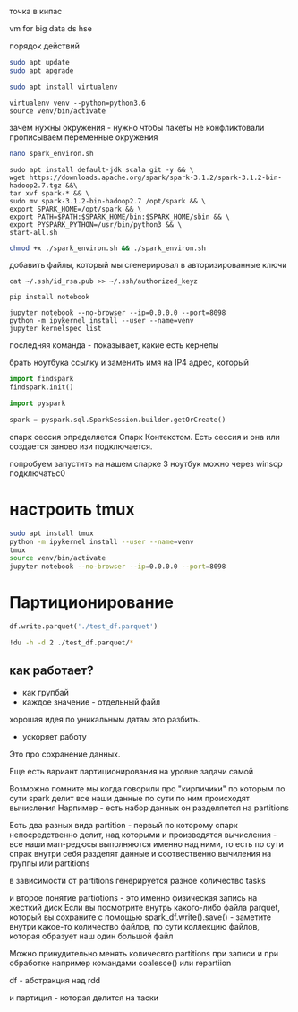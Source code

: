 точка в кипас

vm for big data ds hse


порядок действий

```bash
sudo apt update
sudo apt apgrade
```

```bash
sudo apt install virtualenv
```

```
virtualenv venv --python=python3.6
source venv/bin/activate
```

зачем нужны окружения - нужно чтобы пакеты не конфликтовали
прописываем переменные окружения

```bash
nano spark_environ.sh
```

```
sudo apt install default-jdk scala git -y && \
wget https://downloads.apache.org/spark/spark-3.1.2/spark-3.1.2-bin-hadoop2.7.tgz &&\
tar xvf spark-* && \
sudo mv spark-3.1.2-bin-hadoop2.7 /opt/spark && \
export SPARK_HOME=/opt/spark && \
export PATH=$PATH:$SPARK_HOME/bin:$SPARK_HOME/sbin && \
export PYSPARK_PYTHON=/usr/bin/python3 && \
start-all.sh
```

```bash
chmod +x ./spark_environ.sh && ./spark_environ.sh
```

добавить файлы, который мы сгенерировал в авторизированные ключи
```
cat ~/.ssh/id_rsa.pub >> ~/.ssh/authorized_keyz
```

```
pip install notebook

jupyter notebook --no-browser --ip=0.0.0.0 --port=8098
python -m ipykernel install --user --name=venv
jupyter kernelspec list
```

последняя команда - показывает, какие есть кернелы

брать ноутбука ссылку и заменить имя на IP4 адрес, который 


```python
import findspark
findspark.init()

import pyspark

spark = pyspark.sql.SparkSession.builder.getOrCreate()
```

спарк сессия определяется Спарк Контекстом.
Есть сессия и она или создается заново изи подключается.

попробуем запустить на нашем спарке 3 ноутбук
можно через winscp подключатьс0



# настроить tmux
```bash
sudo apt install tmux
python -m ipykernel install --user --name=venv
tmux
source venv/bin/activate
jupyter notebook --no-browser --ip=0.0.0.0 --port=8098
```

# Партиционирование

```python
df.write.parquet('./test_df.parquet')
```

```bash
!du -h -d 2 ./test_df.parquet/*
```

## как работает?
* как групбай
* каждое значение - отдельный файл

хорошая идея по уникальным датам это разбить.
+ ускоряет работу

Это про сохранение данных.

Еще есть вариант партиционирования на уровне задачи самой

Возможно помните мы когда говорили про "кирпичики" по которым по сути spark делит все наши данные
по сути по ним происходят вычисления 
Нарпимер - есть набор данных он разделяется на partitions 

Есть два разных вида partition - первый по которому спарк непосредственно делит, над которыми и производятся вычисления - все наши мап-редюсы выполняются именно над ними, то есть по сути спрак внутри себя разделят данные и соотвественно вычиления на группы или partitions

в зависимости от partitions  генерируется разное количество tasks


и второе понятие partiotions  - это именно физическая запись на жесткий диск
Если вы посмотрите внутрь какого-либо файла parquet, который вы сохраните с помощью spark_df.write().save()  - заметите внутри какое-то количество файлов, по сути коллекцию файлов, которая образует наш один большой файл


Можно принудительно менять количесвто partitions  при записи и при обработке
например командами coalesce()
или repartiion

df - абстракция над rdd

и партиция - которая делится на таски
